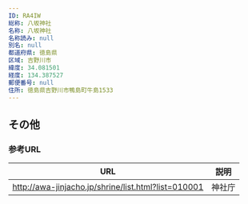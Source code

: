 ```yaml
---
ID: RA4IW
総称: 八坂神社
名称: 八坂神社
名称読み: null
別名: null
都道府県: 徳島県
区域: 吉野川市
緯度: 34.081501
経度: 134.387527
郵便番号: null
住所: 徳島県吉野川市鴨島町牛島1533
---
```


## その他

### 参考URL

| URL                                                 | 説明   |
| --------------------------------------------------- | ------ |
| http://awa-jinjacho.jp/shrine/list.html?list=010001 | 神社庁 |

